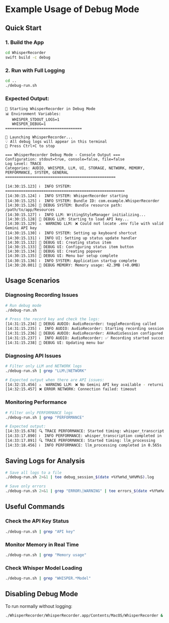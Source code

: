 # Example Usage of Debug Mode

## Quick Start

### 1. Build the App

```bash
cd WhisperRecorder
swift build -c debug
```

### 2. Run with Full Logging

```bash
cd ..
./debug-run.sh
```

### Expected Output:

```
🚀 Starting WhisperRecorder in Debug Mode
📊 Environment Variables:
   WHISPER_STDOUT_LOGS=1
   WHISPER_DEBUG=1
==================================

🎯 Launching WhisperRecorder...
💡 All debug logs will appear in this terminal
🛑 Press Ctrl+C to stop

=== WhisperRecorder Debug Mode - Console Output ===
Configuration: stdout=true, console=false, file=false
Log Level: TRACE
Categories: AUDIO, WHISPER, LLM, UI, STORAGE, NETWORK, MEMORY, PERFORMANCE, SYSTEM, GENERAL
=================================================

[14:30:15.123] ℹ️  INFO SYSTEM: =====================================================
[14:30:15.124] ℹ️  INFO SYSTEM: WhisperRecorder starting
[14:30:15.125] ℹ️  INFO SYSTEM: Bundle ID: com.example.WhisperRecorder
[14:30:15.126] 🐛 DEBUG SYSTEM: Bundle resource path: /path/to/app/Resources
[14:30:15.127] ℹ️  INFO LLM: WritingStyleManager initializing...
[14:30:15.128] 🐛 DEBUG LLM: Starting to load API key...
[14:30:15.129] ⚠️  WARNING LLM: ❌ Could not locate .env file with valid Gemini API key
[14:30:15.130] ℹ️  INFO SYSTEM: Setting up keyboard shortcut
[14:30:15.131] ℹ️  INFO UI: Setting up status update handler
[14:30:15.132] 🐛 DEBUG UI: Creating status item
[14:30:15.133] 🐛 DEBUG UI: Configuring status item button
[14:30:15.134] 🐛 DEBUG UI: Creating popover
[14:30:15.135] 🐛 DEBUG UI: Menu bar setup complete
[14:30:15.136] ℹ️  INFO SYSTEM: Application startup complete
[14:30:20.001] 🐛 DEBUG MEMORY: Memory usage: 42.3MB (+0.0MB)
```

## Usage Scenarios

### Diagnosing Recording Issues

```bash
# Run debug mode
./debug-run.sh

# Press the record key and check the logs:
[14:31:15.234] 🐛 DEBUG AUDIO: AudioRecorder: toggleRecording called
[14:31:15.235] ℹ️  INFO AUDIO: AudioRecorder: Starting recording session
[14:31:15.236] 🐛 DEBUG AUDIO: AudioRecorder: AVAudioSession configured
[14:31:15.237] ℹ️  INFO AUDIO: AudioRecorder: ✅ Recording started successfully
[14:31:15.238] 🐛 DEBUG UI: Updating menu bar
```

### Diagnosing API Issues

```bash
# Filter only LLM and NETWORK logs
./debug-run.sh | grep "LLM\|NETWORK"

# Expected output when there are API issues:
[14:32:15.456] ⚠️  WARNING LLM: ❌ No Gemini API key available - returning original text
[14:32:15.457] ❌ ERROR NETWORK: Connection failed: timeout
```

### Monitoring Performance

```bash
# Filter only PERFORMANCE logs
./debug-run.sh | grep "PERFORMANCE"

# Expected output:
[14:33:15.678] 🔍 TRACE PERFORMANCE: Started timing: whisper_transcription
[14:33:17.890] ℹ️  INFO PERFORMANCE: whisper_transcription completed in 2.212s
[14:33:17.891] 🔍 TRACE PERFORMANCE: Started timing: llm_processing
[14:33:18.456] ℹ️  INFO PERFORMANCE: llm_processing completed in 0.565s
```

## Saving Logs for Analysis

```bash
# Save all logs to a file
./debug-run.sh 2>&1 | tee debug_session_$(date +%Y%m%d_%H%M%S).log

# Save only errors
./debug-run.sh 2>&1 | grep "ERROR\|WARNING" | tee errors_$(date +%Y%m%d_%H%M%S).log
```

## Useful Commands

### Check the API Key Status

```bash
./debug-run.sh | grep "API key"
```

### Monitor Memory in Real Time

```bash
./debug-run.sh | grep "Memory usage"
```

### Check Whisper Model Loading

```bash
./debug-run.sh | grep "WHISPER.*Model"
```

## Disabling Debug Mode

To run normally without logging:

```bash
./WhisperRecorder/WhisperRecorder.app/Contents/MacOS/WhisperRecorder &
```
